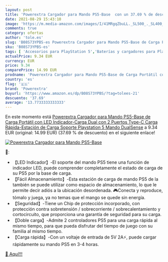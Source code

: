 ```yaml
---
layout: post
title: 'Powerextra Cargador para Mando PS5-Base  con un 37.69 % de descuento'
date: 2021-08-29 15:43:10
image: 'https://m.media-amazon.com/images/I/41MRgqZbuLL._SL500_._SL400_.jpg'
comments: true
category: ofertas
author: 'tole.es'
slug: 'B08S73YPBS-es Powerextra Cargador para Mando PS5-Base de Carga Portátil...'
sku: 'B08S73YPBS-es'
tags: [ 'Accesorios para PlayStation 5','Baterías y cargadores para PlayStation 5','Cargadores para PlayStation 5','Hardware y juegos para PlayStation 5','Videojuegos','playstation','powerextra', ]
actualPrice: 9.34 EUR
currency: EUR
price: 9.34
comparePrice: 14.99 EUR
prodname: 'Powerextra Cargador para Mando PS5-Base de Carga Portátil con LED Indicador-Carga Dual con 2 Puertos Type-C Carga Rápida-Estación de Carga Soporte Playstation 5 Mando DualSense'
country: 'es'
flag: '🇪🇸'
brand: 'Powerextra'
buyurl: 'https://www.amazon.es/dp/B08S73YPBS/?tag=tolees-21'
descuento: '37.69'
average: '13.7733333333333'
---
```


En este momento está [Powerextra Cargador para Mando PS5-Base de Carga Portátil con LED Indicador-Carga Dual con 2 Puertos Type-C Carga Rápida-Estación de Carga Soporte Playstation 5 Mando DualSense](https://www.amazon.es/dp/B08S73YPBS/?tag=tolees-21) a 9.34 EUR (original: 14.99 EUR) (37.69 %  de descuento) en el siguiente enlace!

[![Powerextra Cargador para Mando PS5-Base ](https://m.media-amazon.com/images/I/41MRgqZbuLL._SL500_._SL400_.jpg)](https://www.amazon.es/dp/B08S73YPBS/?tag=tolees-21)

🔎:

- 【LED Indicador】-El soporte del mando PS5 tiene una función de indicador LED, puede comprender completamente el estado de carga de su PS5 por la base de carga.
- 【Fácil Almacenamiento】-Esta estación de carga de mando PS5 de la también se puede utilizar como espacio de almacenamiento, lo que le permite decir adiós a la ubicación desordenada. 🎮Conecta y reproduce, tómalo y juega, ya no temas que el mango se quede sin energía.
- 【Seguridad】-Tiene un Chip de protección incorporado, con protección contra sobretensión / sobrecorriente / sobrecalentamiento y cortocircuito, que proporciona una garantía de seguridad para su carga.
- 【Doble carga】-Admite 2 controladores PS5 para una carga rápida al mismo tiempo, para que pueda disfrutar del tiempo de juego con su familia al mismo tiempo.
- 【Carga rápida】-Con un voltaje de entrada de 5V 2A⚡, puede cargar rápidamente su mando PS5 en 3-4 horas.

[🛒 Aquí!!!](https://www.amazon.es/dp/B08S73YPBS/?tag=tolees-21)
